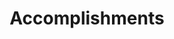 ---
# An instance of the Accomplishments widget.
# Documentation: https://docs.hugoblox.com/page-builder/
widget: accomplishments

# This file represents a page section.
headless: true

# Order that this section appears on the page.
weight: 40

# Note: `&shy;` is used to add a 'soft' hyphen in a long heading.
title: 'Accomplishments'
subtitle:

# Date format
#   Refer to https://docs.hugoblox.com/customization/#date-format
date_format: Jan 2006

# Accomplishments.
#   Add/remove as many `item` blocks below as you like.
#   `title`, `organization`, and `date_start` are the required parameters.
#   Leave other parameters empty if not required.
#   Begin multi-line descriptions with YAML's `|2-` multi-line prefix.
item:
  - certificate_url: 
    date_end: '2025-03-12'
    date_start: '2024-06-12'
    description: 'Video planning and production using AI'
    organization: 'SorisoriAI'
    organization_url: https://www.sorisori.ai/
    title: SorisoriAI Video Editor
    url: 'https://www.instagram.com/sorisori.ai/'
    icon: file
    pack: icons

design:
  columns: '1'
---